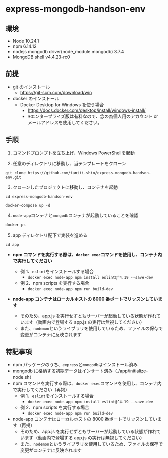 # express-mongodb-handson-env

## 環境

- Node 10.24.1
- npm 6.14.12
- nodejs mongodb driver(node_module.mongodb) 3.7.4
- MongoDB shell v4.4.23-rc0

## 前提

- git のインストール
  - https://git-scm.com/download/win
- docker のインストール
  - Docker Desktop for Windows を使う場合
    - https://docs.docker.com/desktop/install/windows-install/
    - ※エンタープライズ版は有料なので、念の為個人用のアカウント or メールアドレスを使用してください。

## 手順

1. コマンドプロンプトを立ち上げ、Windows PowerShellを起動

2. 任意のディレクトリに移動し、当テンプレートをクローン

```
git clone https://github.com/taniii-shio/express-mongodb-handson-env.git
```

3. クローンしたプロジェクトに移動し、コンテナを起動

```
cd express-mongodb-handson-env
```
```
docker-compose up -d
```

4. `node-app`コンテナと`mongodb`コンテナが起動していることを確認

```
docker ps
```

5. app ディレクトリ配下で実装を進める

```
cd app
```

- **npm コマンドを実行する際は、`docker exec`コマンドを使用し、コンテナ内で実行してください**
  - 例 1、`eslint`をインストールする場合
    - `docker exec node-app npm install eslint@^4.19 --save-dev`
  - 例 2、npm scripts を実行する場合
    - `docker exec node-app npm run build-dev`

- **node-app コンテナはローカルホストの 8000 番ポートでリッスンしています**
  - そのため、app.js を実行せずともサーバーが起動している状態が作れています（動画内で登場する app.js の実行は無視してください）
  - また、`nodemon`というライブラリを使用しているため、ファイルの保存で変更がコンテナに反映されます

## 特記事項

- npm パッケージのうち、`express`と`mongodb`はインストール済み
- mongodb に格納する初期データはインサート済み（./app/initialize-node.sh）
- npm コマンドを実行する際は、`docker exec`コマンドを使用し、コンテナ内で実行してください（再掲）
  - 例 1、`eslint`をインストールする場合
    - `docker exec node-app npm install eslint@^4.19 --save-dev`
  - 例 2、npm scripts を実行する場合
    - `docker exec node-app npm run build-dev`
- node-app コンテナはローカルホストの 8000 番ポートでリッスンしています（再掲）
  - そのため、app.js を実行せずともサーバーが起動している状態が作れています（動画内で登場する app.js の実行は無視してください）
  - また、`nodemon`というライブラリを使用しているため、ファイルの保存で変更がコンテナに反映されます
